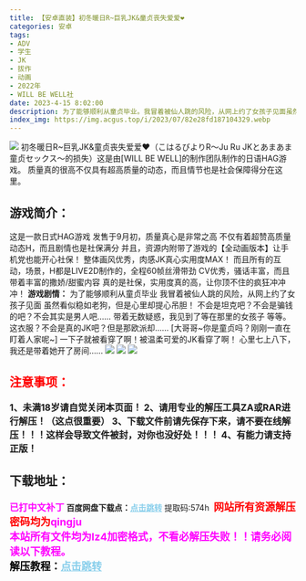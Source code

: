 ```yaml
---
title: 【安卓直装】初冬暖日R~巨乳JK&童贞丧失爱爱❤
categories: 安卓
tags:
- ADV
- 学生
- JK
- 拔作
- 动画
- 2022年
- WILL BE WELL社
date: 2023-4-15 8:02:00
description: 为了能够顺利从童贞毕业。我冒着被仙人跳的风险，从网上约了女孩子见面虽然看似稳如老狗，但是心里却提心吊胆！不会是坦克吧？不会是骗钱的吧？不会其实是男人吧……带着无数疑惑，我见到了等在那里的女孩子等等。这衣服？不会是真的JK吧？但是那欧派却……[大哥哥~你是童贞吗？刚刚一直在盯着人家呢~]
index_img: https://img.acgus.top/i/2023/07/82e28fd187104329.webp
---
```

![](https://img.acgus.top/i/2023/07/82e28fd187104329.webp)
初冬暖日R~巨乳JK&童贞丧失爱爱❤（こはるびよりR〜Ju Ru JKとあまあま童贞セックス〜的损失）这是由[WILL BE WELL]的制作团队制作的日语HAG游戏。
质量真的很高不仅具有超高质量的动态，而且情节也是社会保障得分在这里。

## 游戏简介：
这是一款日式HAG游戏
发售于9月初，质量真心是非常之高
不仅有着超赞高质量动态H，而且剧情也是社保满分
并且，资源内附带了游戏的【全动画版本】让手机党也能开心社保！
整体画风优秀，肉感JK真心实用度MAX！
而且所有的互动，场景，H都是LIVE2D制作的，全程60帧丝滑带劲
CV优秀，骚话丰富，而且带着丰富的撒娇/甜蜜内容
真的是社保，实用度真的高，让你顶不住的疯狂冲冲冲！
**游戏剧情：**
为了能够顺利从童贞毕业
我冒着被仙人跳的风险，从网上约了女孩子见面
虽然看似稳如老狗，但是心里却提心吊胆！
不会是坦克吧？不会是骗钱的吧？不会其实是男人吧……
带着无数疑惑，我见到了等在那里的女孩子
等等。这衣服？不会是真的JK吧？但是那欧派却……
[大哥哥~你是童贞吗？刚刚一直在盯着人家呢~]
一下子就被看穿了啊！被温柔可爱的JK看穿了啊！
心里七上八下，我还是带着她开了房间……
![](https://img.acgus.top/i/2023/07/308aaf895c104339.webp)
![](https://img.acgus.top/i/2023/07/7b42f8f218104335.webp)
![](https://img.acgus.top/i/2023/07/9372fba0e9104332.webp)






## <font color=#FF0000 >注意事项：</font>
<font size=3><b>1、未满18岁请自觉关闭本页面！
2、请用专业的解压工具ZA或RAR进行解压！（这点很重要）
3、下载文件前请先保存下来，请不要在线解压！！！这样会导致文件被封，对你也没好处！！！
4、有能力请支持正版！</b></font>

## 下载地址：
<font color=#FF00FF size=3><b>已打中文补丁</b></font>
<b>百度网盘下载点：</b><a href="https://pan.baidu.com/s/1UA0Bp_UgIX8jSMHZu5zt2A?pwd=574h" style="color: #87CEEB;"><b>点击跳转</b></a> 提取码:574h
<a style="padding: 0" href="https://post.qingju.org/AD/"><img style="max-width:100%" src="https://img.acgus.top/i/2024/07/478f689b8021d8d499ab43d21acf137a.gif" alt=""></a>
<b><font color=#FF0000 size=4>网站所有资源解压密码均为</b></font><b><font color=#FF00FF size=4>qingju</font><font color=#FF0000 ></font></b><br><b><font color=#FF00FF size=4>本站所有文件均为lz4加密格式，不看必解压失败！！请务必阅读以下教程。</b></font><br><b><font color=#000 size=4>解压教程：</b><a href="https://post.qingju.org/tutorial/000/" style="color: #87CEEB;"><b>点击跳转</b></a>
